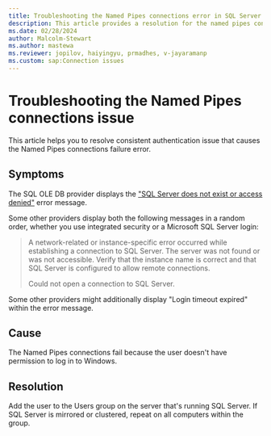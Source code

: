 ```yaml
---
title: Troubleshooting the Named Pipes connections error in SQL Server
description: This article provides a resolution for the named pipes connections failure consistent authentication error to SQL Server.
ms.date: 02/28/2024
author: Malcolm-Stewart
ms.author: mastewa
ms.reviewer: jopilov, haiyingyu, prmadhes, v-jayaramanp
ms.custom: sap:Connection issues
---
```


# Troubleshooting the Named Pipes connections issue

This article helps you to resolve consistent authentication issue that causes the Named Pipes connections failure error.

## Symptoms

The SQL OLE DB provider displays the ["SQL Server does not exist or access denied"](../startup-shutdown/event-id-7000-access-denied.md) error message.

Some other providers display both the following messages in a random order, whether you use integrated security or a Microsoft SQL Server login:

> A network-related or instance-specific error occurred while establishing a connection to SQL Server. The server was not found or was not accessible. Verify that the instance name is correct and that SQL Server is configured to allow remote connections.
>
> Could not open a connection to SQL Server.

Some other providers might additionally display "Login timeout expired" within the error message.

## Cause

The Named Pipes connections fail because the user doesn't have permission to log in to Windows.

## Resolution

Add the user to the Users group on the server that's running SQL Server. If SQL Server is mirrored or clustered, repeat on all computers within the group.
